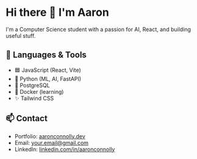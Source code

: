 # Hi there 👋 I'm Aaron

I'm a Computer Science student with a passion for AI, React, and building useful stuff.

## 🚀 Languages & Tools
- 🟦 JavaScript (React, Vite)
- 🐍 Python (ML, AI, FastAPI)
- 🐘 PostgreSQL
- 🐳 Docker (learning)
- ✨ Tailwind CSS

## 📫 Contact
- Portfolio: [aaronconnolly.dev](https://aaronconnolly.dev)
- Email: your.email@gmail.com
- LinkedIn: [linkedin.com/in/aaronconnolly](https://linkedin.com/in/aaronconnolly)
